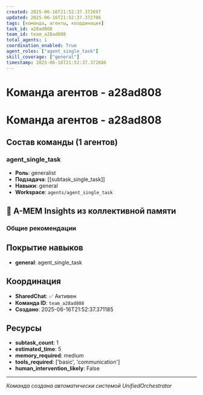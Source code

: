 ```yaml
---
created: 2025-06-16T21:52:37.372697
updated: 2025-06-16T21:52:37.372706
tags: [команда, агенты, координация]
task_id: a28ad808
team_id: team_a28ad808
total_agents: 1
coordination_enabled: True
agent_roles: ["agent_single_task"]
skill_coverage: ["general"]
timestamp: 2025-06-16T21:52:37.372686
---
```


# Команда агентов - a28ad808

# Команда агентов - a28ad808

## Состав команды (1 агентов)

### agent_single_task

- **Роль**: generalist
- **Подзадача**: [[subtask_single_task]]
- **Навыки**: general
- **Workspace**: `agents/agent_single_task`

## 🧠 A-MEM Insights из коллективной памяти

### Общие рекомендации
## Покрытие навыков

- **general**: agent_single_task


## Координация

- **SharedChat**: ✅ Активен
- **Команда ID**: `team_a28ad808`
- **Создано**: 2025-06-16T21:52:37.371185

## Ресурсы

- **subtask_count**: 1
- **estimated_time**: 5
- **memory_required**: medium
- **tools_required**: ['basic', 'communication']
- **human_intervention_likely**: False


---
*Команда создана автоматически системой UnifiedOrchestrator*
